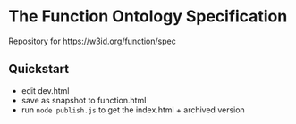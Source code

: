 # The Function Ontology Specification

Repository for https://w3id.org/function/spec

## Quickstart

- edit dev.html
- save as snapshot to function.html
- run `node publish.js` to get the index.html + archived version
